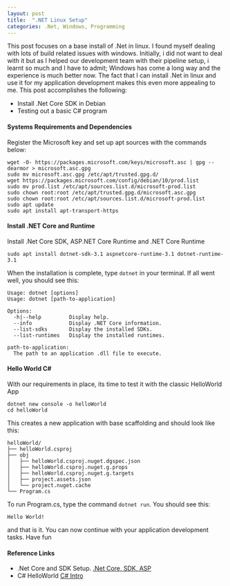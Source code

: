 ```yaml
---
layout: post
title:  ".NET Linux Setup"
categories: .Net, Windows, Programming
---
```


This post focuses on a base install of .Net in linux. I found myself dealing with lots of build related issues with windows.
Initially, i did not want to deal with it but as I helped our development team with their pipeline setup, i learnt so much
and I have to admit; Windows has come a long way and the experience is much better now.
The fact that I can install .Net in linux and use it for my application development makes this even more appealing to me. This
post accomplishes the following:

* Install .Net Core SDK in Debian 
* Testing out a basic C# program 
 

#### **Systems Requirements and Dependencies**
Register the Microsoft key and set up apt sources with the commands below:
```
wget -O- https://packages.microsoft.com/keys/microsoft.asc | gpg --dearmor > microsoft.asc.gpg
sudo mv microsoft.asc.gpg /etc/apt/trusted.gpg.d/
wget https://packages.microsoft.com/config/debian/10/prod.list
sudo mv prod.list /etc/apt/sources.list.d/microsoft-prod.list
sudo chown root:root /etc/apt/trusted.gpg.d/microsoft.asc.gpg
sudo chown root:root /etc/apt/sources.list.d/microsoft-prod.list
sudo apt update
sudo apt install apt-transport-https
```

#### **Install .NET Core and Runtime**
Install .Net Core SDK, ASP.NET Core Runtime and .NET Core Runtime
```
sudo apt install dotnet-sdk-3.1 aspnetcore-runtime-3.1 dotnet-runtime-3.1
```

When the installation is complete, type ```dotnet``` in your terminal. If all went well, you should see this:
```
Usage: dotnet [options]
Usage: dotnet [path-to-application]

Options:
  -h|--help         Display help.
  --info            Display .NET Core information.
  --list-sdks       Display the installed SDKs.
  --list-runtimes   Display the installed runtimes.

path-to-application:
  The path to an application .dll file to execute.
```



#### **Hello World C#**
With our requirements in place, its time to test it with the classic HelloWorld App

```
dotnet new console -o helloWorld
cd helloWorld
```

This creates a new application with base scaffolding and should look like this:
```
helloWorld/
├── helloWorld.csproj
├── obj
│   ├── helloWorld.csproj.nuget.dgspec.json
│   ├── helloWorld.csproj.nuget.g.props
│   ├── helloWorld.csproj.nuget.g.targets
│   ├── project.assets.json
│   └── project.nuget.cache
└── Program.cs
```

To run Program.cs, type the command ```dotnet run```. You should see this:
```
Hello World!
```
and that is it. You can now continue with your application development tasks. Have fun


#### **Reference Links**

* .Net Core and SDK Setup.  [.Net Core, SDK, ASP](https://docs.microsoft.com/en-us/dotnet/core/install/linux-package-manager-debian10)
* C# HelloWorld [C# Intro](https://dotnet.microsoft.com/learn/dotnet/hello-world-tutorial/intro)
